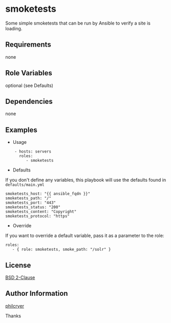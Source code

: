 # smoketests

Some simple smoketests that can be run by Ansible to verify a site is loading.

## Requirements

none

## Role Variables

optional (see Defaults)

## Dependencies

none

## Examples

* Usage

```
    - hosts: servers
      roles:
         - smoketests
```

* Defaults

If you don't define any variables, this playbook will use the defaults found in `defaults/main.yml`

```
smoketests_host: "{{ ansible_fqdn }}"
smoketests_path: "/"
smoketests_port: "443"
smoketests_status: "200"
smoketests_content: "Copyright"
smoketests_protocol: "https"
```

* Override

If you want to override a default variable, pass it as a parameter to the role:

```
roles:
   - { role: smoketests, smoke_path: "/solr" }
```

## License

[BSD 2-Clause](https://github.com/philcryer/smoketests/blob/master/LICENSE)

## Author Information

[philcryer](https://github.com/philcryer)

Thanks
